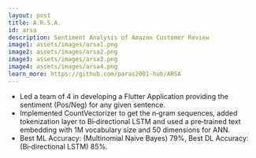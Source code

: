 ```yaml
---
layout: post
title: A.R.S.A.
id: arsa
description: Sentiment Analysis of Amazon Customer Review
image1: assets/images/arsa1.png
image2: assets/images/arsa2.png
image3: assets/images/arsa3.png
image4: assets/images/arsa4.png
learn_more: https://github.com/paras2001-hub/ARSA
---
```


- Led a team of 4 in developing a Flutter Application providing the sentiment (Pos/Neg) for any given sentence.
- Implemented CountVectorizer to get the n‑gram sequences, added tokenization layer to Bi‑directional LSTM and used a pre‑trained text embedding with 1M vocabulary size and 50 dimensions for ANN.
- Best ML Accuracy: (Multinomial Naive Bayes) 79%, Best DL Accuracy: (Bi‑directional LSTM) 85%.
